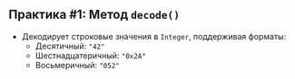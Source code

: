 ## Практика #1: Метод `decode()`
- Декодирует строковые значения в `Integer`, поддерживая форматы:
  - Десятичный: `"42"`
  - Шестнадцатеричный: `"0x2A"`
  - Восьмеричный: `"052"`